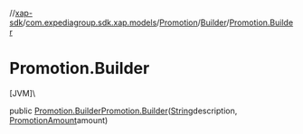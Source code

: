 //[xap-sdk](../../../../index.md)/[com.expediagroup.sdk.xap.models](../../index.md)/[Promotion](../index.md)/[Builder](index.md)/[Promotion.Builder](-promotion.-builder.md)

# Promotion.Builder

[JVM]\

public [Promotion.Builder](index.md)[Promotion.Builder](-promotion.-builder.md)([String](https://docs.oracle.com/javase/8/docs/api/java/lang/String.html)description, [PromotionAmount](../../-promotion-amount/index.md)amount)
